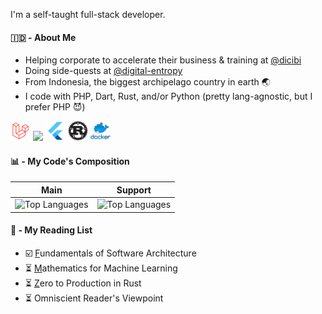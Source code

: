 I'm a self-taught full-stack developer.

#### 🇮🇩 - About Me

- Helping corporate to accelerate their business & training at [@dicibi](https://dcb.co.id)
- Doing side-quests at [@digital-entropy](https://github.com/digital-entropy)
- From Indonesia, the biggest archipelago country in earth 🌏
- I code with PHP, Dart, Rust, and/or Python (pretty lang-agnostic, but I prefer PHP 😈)

<code><img width="32" src="https://raw.githubusercontent.com/github/explore/56a826d05cf762b2b50ecbe7d492a839b04f3fbf/topics/laravel/laravel.png"/></code>
<code><img width="32" src="https://camo.githubusercontent.com/f9e0c6f8571a04d30382d14f47fc110badd1a3f136b530902ef28995ae4bd50a/68747470733a2f2f7675656a732e6f72672f696d616765732f6c6f676f2e706e67"/></code>
<code><img width="32" src="https://raw.githubusercontent.com/github/explore/cebd63002168a05a6a642f309227eefeccd92950/topics/flutter/flutter.png"/></code>
<code><img width="32" src="https://raw.githubusercontent.com/github/explore/80688e429a7d4ef2fca1e82350fe8e3517d3494d/topics/rust/rust.png"/></code>
<code><img width="32" src="https://raw.githubusercontent.com/github/explore/80688e429a7d4ef2fca1e82350fe8e3517d3494d/topics/docker/docker.png"/></code>

#### 📊 - My Code's Composition

| Main | Support |
| --- | --- |
| ![Top Languages](https://github-readme-mdt.vercel.app/api/top-langs/?username=addeeandra&hide_progress=false&hide=javascript,typescript,blade,css,scss,html,c%2B%2B,dockerfile,shell,pug&theme=transparent&hide_border=true&langs_count=8&layout=pie) | ![Top Languages](https://github-readme-mdt.vercel.app/api/top-langs/?username=addeeandra&hide_progress=false&hide=javascript,scss,php,java,python,dart,pug,nix,kotlin,rust,vue&theme=transparent&hide_border=true&langs_count=8&layout=pie) |

#### 📖 - My Reading List

- ☑️ [F](http://fundamentalsofsoftwarearchitecture.com)undamentals of Software Architecture
- ⏳ [M](https://mml-book.github.io/)athematics for Machine Learning
- ⏳ [Z](https://www.zero2prod.com/index.html)ero to Production in Rust
- ⏳ Omniscient Reader's Viewpoint

